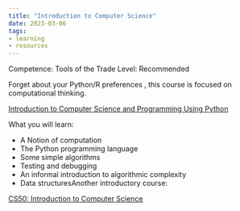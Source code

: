 ```yaml
---
title: "Introduction to Computer Science"
date: 2023-03-06
tags: 
- learning
- resources
---
```


Competence: Tools of the Trade
Level: Recommended

Forget about your Python/R preferences , this course is focused on computational thinking. 

[Introduction to Computer Science and Programming Using Python](https://www.edx.org/es/course/introduction-to-computer-science-and-programming-7)

What you will learn:

- A Notion of computation
- The Python programming language
- Some simple algorithms
- Testing and debugging
- An informal introduction to algorithmic complexity
- Data structuresAnother introductory course:

[CS50: Introduction to Computer Science](https://online-learning.harvard.edu/course/cs50-introduction-computer-science?delta=0)